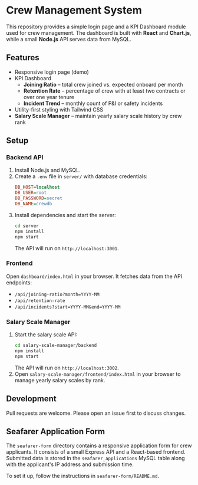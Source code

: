 # Crew Management System

This repository provides a simple login page and a KPI Dashboard module used for crew management. The dashboard is built with **React** and **Chart.js**, while a small **Node.js** API serves data from MySQL.

## Features

- Responsive login page (demo)
- KPI Dashboard
  - **Joining Ratio** – total crew joined vs. expected onboard per month
  - **Retention Rate** – percentage of crew with at least two contracts or over one year tenure
  - **Incident Trend** – monthly count of P&I or safety incidents
- Utility-first styling with Tailwind CSS
- **Salary Scale Manager** – maintain yearly salary scale history by crew rank

## Setup

### Backend API
1. Install Node.js and MySQL.
2. Create a `.env` file in `server/` with database credentials:
   ```ini
   DB_HOST=localhost
   DB_USER=root
   DB_PASSWORD=secret
   DB_NAME=crewdb
   ```
3. Install dependencies and start the server:
   ```bash
   cd server
   npm install
   npm start
   ```
   The API will run on `http://localhost:3001`.

### Frontend
Open `dashboard/index.html` in your browser. It fetches data from the API endpoints:
- `/api/joining-ratio?month=YYYY-MM`
- `/api/retention-rate`
- `/api/incidents?start=YYYY-MM&end=YYYY-MM`

### Salary Scale Manager
1. Start the salary scale API:
   ```bash
   cd salary-scale-manager/backend
   npm install
   npm start
   ```
   The API will run on `http://localhost:3002`.
2. Open `salary-scale-manager/frontend/index.html` in your browser to manage yearly salary scales by rank.

## Development
Pull requests are welcome. Please open an issue first to discuss changes.


## Seafarer Application Form

The `seafarer-form` directory contains a responsive application form for crew applicants. It consists of a small Express API and a React-based frontend. Submitted data is stored in the `seafarer_applications` MySQL table along with the applicant's IP address and submission time.

To set it up, follow the instructions in `seafarer-form/README.md`.
